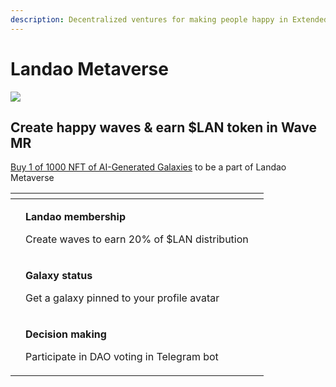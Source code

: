 ```yaml
---
description: Decentralized ventures for making people happy in Extended Reality (XR)
---
```


# Landao Metaverse

![](../.gitbook/assets/telegram-cloud-document-2-5197520528264407551.jpg)

## **Create happy waves & earn $LAN token in Wave MR**

[Buy 1 of 1000 NFT of AI-Generated Galaxies](http://metaverse.landao.studio) to be a part of Landao Metaverse

<table data-view="cards"><thead><tr><th></th><th></th><th></th></tr></thead><tbody><tr><td></td><td><p><strong>Landao membership</strong></p><p>Create waves to earn    20% of $LAN distribution</p></td><td></td></tr><tr><td></td><td><p><strong>Galaxy status</strong></p><p>Get a galaxy pinned              to your profile avatar</p></td><td></td></tr><tr><td><strong></strong></td><td><p><strong>Decision making</strong></p><p>Participate in DAO          voting in Telegram bot</p></td><td><strong></strong></td></tr></tbody></table>
